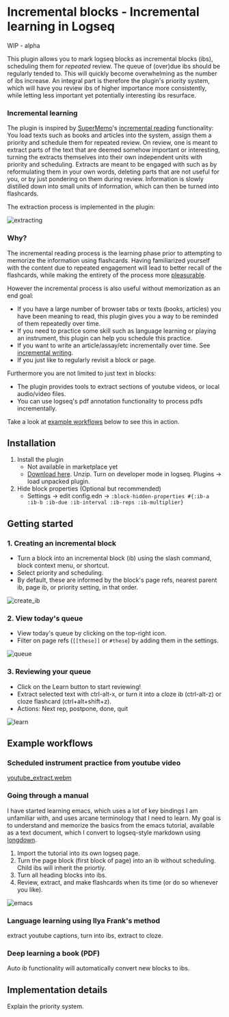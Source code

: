 # Incremental blocks - Incremental learning in Logseq

WIP - alpha

This plugin allows you to mark logseq blocks as incremental blocks (ibs), scheduling them for _repeated_ review.
The queue of (over)due ibs should be regularly tended to.
This will quickly become overwhelming as the number of ibs increase.
An integral part is therefore the plugin's priority system, which will have you review ibs of higher importance more consistently, while letting less important yet potentially interesting ibs resurface.

### Incremental learning

The plugin is inspired by [SuperMemo](https://supermemo.store/products/supermemo-19-for-windows)'s [incremental reading](https://supermemo.guru/wiki/Incremental_reading) functionality:
You load texts such as books and articles into the system, assign them a priority and schedule them for repeated review.
On review, one is meant to extract parts of the text that are deemed somehow important or interesting, turning the extracts themselves into their own independent units with priority and scheduling.
Extracts are meant to be engaged with such as by reformulating them in your own words, deleting parts that are not useful for you, or by just pondering on them during review.
Information is slowly distilled down into small units of information, which can then be turned into flashcards.

The extraction process is implemented in the plugin:

![extracting](https://github.com/user-attachments/assets/5792c88b-dda9-42a9-805d-15033b5ce14a)


### Why?

The incremental reading process is the learning phase prior to attempting to memorize the information using flashcards.
Having familiarized yourself with the content due to repeated engagement will lead to better recall of the flashcards, while making the entirety of the process more [pleasurable](https://supermemo.guru/wiki/Pleasure_of_learning).

However the incremental process is also useful without memorization as an end goal:

- If you have a large number of browser tabs or texts (books, articles) you have been meaning to read, this plugin gives you a way to be reminded of them repeatedly over time.
- If you need to practice some skill such as language learning or playing an instrument, this plugin can help you schedule this practice.
- If you want to write an article/assay/etc incrementally over time. See [incremental writing](https://supermemo.guru/wiki/Incremental_writing).
- If you just like to regularly revisit a block or page.

Furthermore you are not limited to just text in blocks:

- The plugin provides tools to extract sections of youtube videos, or local audio/video files.
- You can use logseq's pdf annotation functionality to process pdfs incrementally.

Take a look at [example workflows](##example-workflows) below to see this in action.

## Installation
1. Install the plugin
    - Not available in marketplace yet
    - [Download here](https://github.com/mochar/logseq-incremental-blocks/releases). Unzip. Turn on developer mode in logseq. Plugins -> load unpacked plugin.
3. Hide block properties (Optional but recommended)
    - Settings -> edit config.edn -> `:block-hidden-properties #{:ib-a :ib-b :ib-due :ib-interval :ib-reps :ib-multiplier}`

## Getting started

### 1. Creating an incremental block

- Turn a block into an incremental block (ib) using the slash command, block context menu, or shortcut.
- Select priority and scheduling.
- By default, these are informed by the block's page refs, nearest parent ib, page ib, or priority setting, in that order.

![create_ib](https://github.com/user-attachments/assets/9c53af99-47b2-4013-960b-39c91684dbc0)


### 2. View today's queue

- View today's queue by clicking on the top-right icon.
- Filter on page refs (`[[these]]` or `#these`) by adding them in the settings.

![queue](https://github.com/user-attachments/assets/6217b3f5-862d-4428-8c8c-4aa2add7fea9)

### 3. Reviewing your queue

- Click on the Learn button to start reviewing!
- Extract selected text with ctrl-alt-x, or turn it into a cloze ib (ctrl-alt-z) or cloze flashcard (ctrl+alt+shift+z).
- Actions: Next rep, postpone, done, quit

![learn](https://github.com/user-attachments/assets/a9d96dc1-fb4f-4274-8442-5d5df6013883)

## Example workflows

### Scheduled instrument practice from youtube video

[youtube_extract.webm](https://github.com/user-attachments/assets/d12bdff9-18de-4393-820d-97e3c18becce)


### Going through a manual

I have started learning emacs, which uses a lot of key bindings I am unfamiliar with, and uses arcane terminology that I need to learn.
My goal is to understand and memorize the basics from the emacs tutorial, available as a text document, which I convert to logseq-style markdown using [longdown](https://github.com/dundalek/longdown).

1. Import the tutorial into its own logseq page.
2. Turn the page block (first block of page) into an ib without scheduling. Child ibs will inherit the priortiy.
3. Turn all heading blocks into ibs.
4. Review, extract, and make flashcards when its time (or do so whenever you like).

![emacs](https://github.com/user-attachments/assets/0adde37f-b788-4dbb-b7e2-f7940c3b5bc5)


### Language learning using Ilya Frank's method

extract youtube captions, turn into ibs, extract to cloze.

### Deep learning a book (PDF)

Auto ib functionality will automatically convert new blocks to ibs.

## Implementation details

Explain the priority system.

